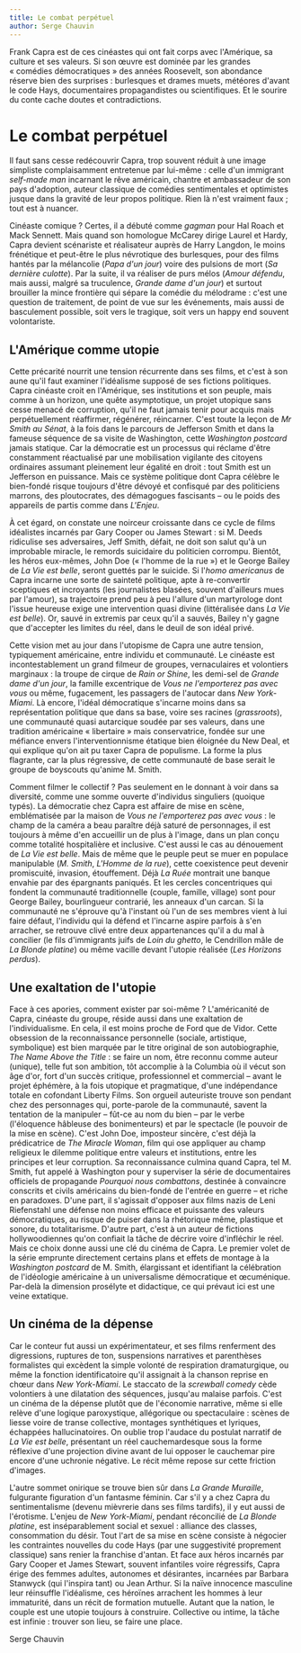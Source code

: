 ```yaml
---
title: Le combat perpétuel
author: Serge Chauvin
---
```


Frank Capra est de ces cinéastes qui ont fait corps avec l'Amérique, sa culture et ses valeurs. Si son œuvre est dominée par les grandes «&nbsp;comédies démocratiques&nbsp;» des années Roosevelt, son abondance réserve bien des surprises&nbsp;: burlesques et drames muets, météores d'avant le code Hays, documentaires propagandistes ou scientifiques. Et le sourire du conte cache doutes et contradictions.

# Le combat perpétuel

Il faut sans cesse redécouvrir Capra, trop souvent réduit à une image simpliste complaisamment entretenue par lui-même&nbsp;: celle d'un immigrant *self-made man* incarnant le rêve américain, chantre et ambassadeur de son pays d'adoption, auteur classique de comédies sentimentales et optimistes jusque dans la gravité de leur propos politique. Rien là n'est vraiment faux&nbsp;; tout est à nuancer.

Cinéaste comique&nbsp;? Certes, il a débuté comme *gagman* pour Hal Roach et Mack Sennett. Mais quand son homologue McCarey dirige Laurel et Hardy, Capra devient scénariste et réalisateur auprès de Harry Langdon, le moins frénétique et peut-être le plus névrotique des burlesques, pour des films hantés par la mélancolie (*Papa d'un jour*) voire des pulsions de mort (*Sa dernière culotte*). Par la suite, il va réaliser de purs mélos (*Amour défendu*, mais aussi, malgré sa truculence, *Grande dame d'un jour*) et surtout brouiller la mince frontière qui sépare la comédie du mélodrame&nbsp;: c'est une question de traitement, de point de vue sur les événements, mais aussi de basculement possible, soit vers le tragique, soit vers un happy end souvent volontariste.

## L'Amérique comme utopie

Cette précarité nourrit une tension récurrente dans ses films, et c'est à son aune qu'il faut examiner l'idéalisme supposé de ses fictions politiques. Capra cinéaste croit en l'Amérique, ses institutions et son peuple, mais comme à un horizon, une quête asymptotique, un projet utopique sans cesse menacé de corruption, qu'il ne faut jamais tenir pour acquis mais perpétuellement réaffirmer, régénérer, réincarner. C'est toute la leçon de *Mr Smith au Sénat*, à la fois dans le parcours de Jefferson Smith et dans la fameuse séquence de sa visite de Washington, cette *Washington postcard* jamais statique. Car la démocratie est un processus qui réclame d'être constamment réactualisé par une mobilisation vigilante des citoyens ordinaires assumant pleinement leur égalité en droit&nbsp;: tout Smith est un Jefferson en puissance. Mais ce système politique dont Capra célèbre le bien-fondé risque toujours d'être dévoyé et confisqué par des politiciens marrons, des ploutocrates, des démagogues fascisants&nbsp;– ou le poids des appareils de partis comme dans *L'Enjeu*.

À cet égard, on constate une noirceur croissante dans ce cycle de films idéalistes incarnés par Gary Cooper ou James Stewart&nbsp;: si M. Deeds ridiculise ses adversaires, Jeff Smith, défait, ne doit son salut qu'à un improbable miracle, le remords suicidaire du politicien corrompu. Bientôt, les héros eux-mêmes, John Doe («&nbsp;l'homme de la rue&nbsp;») et le George Bailey de *La Vie est belle*, seront guettés par le suicide. Si l'*homo americanus* de Capra incarne une sorte de sainteté politique, apte à re-convertir sceptiques et incroyants (les journalistes blasées, souvent d'ailleurs mues par l'amour), sa trajectoire prend peu à peu l'allure d'un martyrologe dont l'issue heureuse exige une intervention quasi divine (littéralisée dans *La Vie est belle*). Or, sauvé in extremis par ceux qu'il a sauvés, Bailey n'y gagne que d'accepter les limites du réel, dans le deuil de son idéal privé.

Cette vision met au jour dans l'utopisme de Capra une autre tension, typiquement américaine, entre individu et communauté. Le cinéaste est incontestablement un grand filmeur de groupes, vernaculaires et volontiers marginaux&nbsp;: la troupe de cirque de *Rain or Shine*, les demi-sel de *Grande dame d'un jour*, la famille excentrique de *Vous ne l'emporterez pas avec vous* ou même, fugacement, les passagers de l'autocar dans *New York-Miami*. Là encore, l'idéal démocratique s'incarne moins dans sa représentation politique que dans sa base, voire ses racines (*grassroots*), une communauté quasi autarcique soudée par ses valeurs, dans une tradition américaine «&nbsp;libertaire&nbsp;» mais conservatrice, fondée sur une méfiance envers l'interventionnisme étatique bien éloignée du New Deal, et qui explique qu'on ait pu taxer Capra de populisme. La forme la plus flagrante, car la plus régressive, de cette communauté de base serait le groupe de boyscouts qu'anime M. Smith.

Comment filmer le collectif&nbsp;? Pas seulement en le donnant à voir dans sa diversité, comme une somme ouverte d'individus singuliers (quoique typés). La démocratie chez Capra est affaire de mise en scène, emblématisée par la maison de *Vous ne l'emporterez pas avec vous*&nbsp;: le champ de la caméra a beau paraître déjà saturé de personnages, il est toujours à même d'en accueillir un de plus à l'image, dans un plan conçu comme totalité hospitalière et inclusive. C'est aussi le cas au dénouement de *La Vie est belle*. Mais de même que le peuple peut se muer en populace manipulable (*M. Smith*, *L'Homme de la rue*), cette coexistence peut devenir promiscuité, invasion, étouffement. Déjà *La Ruée* montrait une banque envahie par des épargnants paniqués. Et les cercles concentriques qui fondent la communauté traditionnelle (couple, famille, village) sont pour George Bailey, bourlingueur contrarié, les anneaux d'un carcan. Si la communauté ne s'éprouve qu'à l'instant où l'un de ses membres vient à lui faire défaut, l'individu qui la défend et l'incarne aspire parfois à s'en arracher, se retrouve clivé entre deux appartenances qu'il a du mal à concilier (le fils d'immigrants juifs de *Loin du ghetto*, le Cendrillon mâle de *La Blonde platine*) ou même vacille devant l'utopie réalisée (*Les Horizons perdus*).

## Une exaltation de l'utopie

Face à ces apories, comment exister par soi-même&nbsp;? L'américanité de Capra, cinéaste du groupe, réside aussi dans une exaltation de l'individualisme. En cela, il est moins proche de Ford que de Vidor. Cette obsession de la reconnaissance personnelle (sociale, artistique, symbolique) est bien marquée par le titre original de son autobiographie, *The Name Above the Title*&nbsp;: se faire un nom, être reconnu comme auteur (unique), telle fut son ambition, tôt accomplie à la Columbia où il vécut son âge d'or, fort d'un succès critique, professionnel et commercial –&nbsp;avant le projet éphémère, à la fois utopique et pragmatique, d'une indépendance totale en cofondant Liberty Films. Son orgueil auteuriste trouve son pendant chez des personnages qui, porte-parole de la communauté, savent la tentation de la manipuler –&nbsp;fût-ce au nom du bien&nbsp;– par le verbe (l'éloquence hâbleuse des bonimenteurs) et par le spectacle (le pouvoir de la mise en scène). C'est John Doe, imposteur sincère, c'est déjà la prédicatrice de *The Miracle Woman*, film qui ose appliquer au champ religieux le dilemme politique entre valeurs et institutions, entre les principes et leur corruption. Sa reconnaissance culmina quand Capra, tel M. Smith, fut appelé à Washington pour y superviser la série de documentaires officiels de propagande *Pourquoi nous combattons*, destinée à convaincre conscrits et civils américains du bien-fondé de l'entrée en guerre –&nbsp;et riche en paradoxes. D'une part, il s'agissait d'opposer aux films nazis de Leni Riefenstahl une défense non moins efficace et puissante des valeurs démocratiques, au risque de puiser dans la rhétorique même, plastique et sonore, du totalitarisme. D'autre part, c'est à un auteur de fictions hollywoodiennes qu'on confiait la tâche de décrire voire d'infléchir le réel. Mais ce choix donne aussi une clé du cinéma de Capra. Le premier volet de la série emprunte directement certains plans et effets de montage à la *Washington postcard* de M. Smith, élargissant et identifiant la célébration de l'idéologie américaine à un universalisme démocratique et œcuménique. Par-delà la dimension prosélyte et didactique, ce qui prévaut ici est une veine extatique.

## Un cinéma de la dépense

Car le conteur fut aussi un expérimentateur, et ses films renferment des digressions, ruptures de ton, suspensions narratives et parenthèses formalistes qui excèdent la simple volonté de respiration dramaturgique, ou même la fonction identificatoire qu'il assignait à la chanson reprise en chœur dans *New York-Miami*. Le staccato de la *screwball comedy* cède volontiers à une dilatation des séquences, jusqu'au malaise parfois. C'est un cinéma de la dépense plutôt que de l'économie narrative, même si elle relève d'une logique paroxystique, allégorique ou spectaculaire&nbsp;: scènes de liesse voire de transe collective, montages synthétiques et lyriques, échappées hallucinatoires. On oublie trop l'audace du postulat narratif de *La Vie est belle*, présentant un réel cauchemardesque sous la forme réflexive d'une projection divine avant de lui opposer le cauchemar pire encore d'une uchronie négative. Le récit même repose sur cette friction d'images.

L'autre sommet onirique se trouve bien sûr dans *La Grande Muraille*, fulgurante figuration d'un fantasme féminin. Car s'il y a chez Capra du sentimentalisme (devenu mièvrerie dans ses films tardifs), il y eut aussi de l'érotisme. L'enjeu de *New York-Miami*, pendant réconcilié de *La Blonde platine*, est inséparablement social et sexuel&nbsp;: alliance des classes, consommation du désir. Tout l'art de sa mise en scène consiste à négocier les contraintes nouvelles du code Hays (par une suggestivité proprement classique) sans renier la franchise d'antan. Et face aux héros incarnés par Gary Cooper et James Stewart, souvent infantiles voire régressifs, Capra érige des femmes adultes, autonomes et désirantes, incarnées par Barbara Stanwyck (qui l'inspira tant) ou Jean Arthur. Si la naïve innocence masculine leur réinsuffle l'idéalisme, ces héroïnes arrachent les hommes à leur immaturité, dans un récit de formation mutuelle. Autant que la nation, le couple est une utopie toujours à construire. Collective ou intime, la tâche est infinie&nbsp;: trouver son lieu, se faire une place.

Serge Chauvin